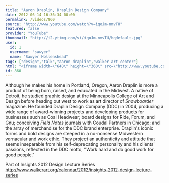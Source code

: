 ```yaml
---
title: "Aaron Draplin, Draplin Design Company"
date: 2012-06-14 16:36:34 00:00
permalink: /videos/860
source: "http://www.youtube.com/watch?v=iqoJm-nmvTU"
featured: false
provider: "YouTube"
thumbnail: "http://i2.ytimg.com/vi/iqoJm-nmvTU/hqdefault.jpg"
user:
  id: 1
  username: "sawyer"
  name: "Sawyer Hollenshead"
tags: ["design","talk","aaron draplin","walker art center"]
html: "<iframe width=\"640\" height=\"360\" src=\"http://www.youtube.com/embed/iqoJm-nmvTU?wmode=transparent&fs=1&feature=oembed\" frameborder=\"0\" allowfullscreen></iframe>"
id: 860
---
```


Although he makes his home in Portland, Oregon, Aaron Draplin is more a product of being born, raised, and educated in the Midwest. A native of Detroit, he studied graphic design at the Minneapolis College of Art and Design before heading out west to work as art director of _Snowboarder_ magazine. He founded Draplin Design Company (DDC) in 2004, producing a wide range of award-winning projects and developing products for businesses such as Coal Headwear; board designs for Ride, Forum, and Gnu; conceiving _Field Notes_ journals with Coudal Partners in Chicago; and the array of merchandise for the DDC brand enterprise. Draplin's iconic forms and bold designs are steeped in a no-nonsense Midwestern vernacular and work ethic. They project an authenticity and attitude that seems inseparable from his self-deprecating personality and his clients' passions, reflected in the DDC motto, "Work hard and do good work for good people."

Part of Insights 2012 Design Lecture Series http://www.walkerart.org/calendar/2012/insights-2012-design-lecture-series